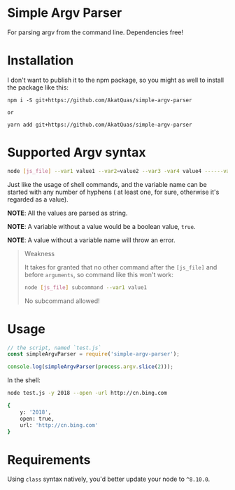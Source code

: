 
# Simple Argv Parser

For parsing argv from the command line. Dependencies free!

# Installation

I don't want to publish it to the npm package, so you might as well to install the package like this:

```
npm i -S git+https://github.com/AkatQuas/simple-argv-parser

or 

yarn add git+https://github.com/AkatQuas/simple-argv-parser
```

# Supported Argv syntax

```bash
node [js_file] --var1 value1 --var2=value2 --var3 -var4 value4 ------var5 value5
```

Just like the usage of shell commands, and the variable name can be started with any number of hyphens ( at least one, for sure, otherwise it's regarded as a value). 

**NOTE**: All the values are parsed as string.

**NOTE**: A variable without a value would be a boolean value, `true`.

**NOTE**: A value without a variable name will throw an error.

>  Weakness
>
> It takes for granted that no other command after the `[js_file]` and before `arguments`, so command like this won't work:
>
>   ```bash
>   node [js_file] subcommand --var1 value1
>   ```
>
> No subcommand allowed!
>

# Usage

```javascript
// the script, named `test.js`
const simpleArgvParser = require('simple-argv-parser');

console.log(simpleArgvParser(process.argv.slice(2)));
```

In the shell:

```bash
node test.js -y 2018 --open -url http://cn.bing.com

{
    y: '2018',
    open: true,
    url: 'http://cn.bing.com'
}
```

# Requirements

Using `class` syntax natively, you'd better update your node to `^8.10.0`.
